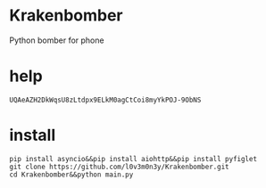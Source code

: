 # Krakenbomber
Python bomber for phone
# help
```UQAeAZH2DkWqsU8zLtdpx9ELkM0agCtCoi8myYkPOJ-9ObNS```
# install
```
pip install asyncio&&pip install aiohttp&&pip install pyfiglet
git clone https://github.com/l0v3m0n3y/Krakenbomber.git
cd Krakenbomber&&python main.py
```
